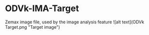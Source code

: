 # ODVk-IMA-Target
Zemax image file, used by the image analysis feature
![alt text](ODVk Target.png "Target image")
